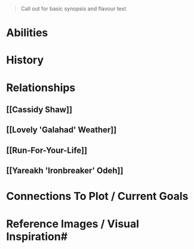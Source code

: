 > Call out for basic synopsis and flavour text

# Abilities

# History

# Relationships
## [[Cassidy Shaw]]
## [[Lovely 'Galahad' Weather]]
## [[Run-For-Your-Life]] 
## [[Yareakh 'Ironbreaker' Odeh]]


# Connections To Plot / Current Goals

# Reference Images / Visual Inspiration# 